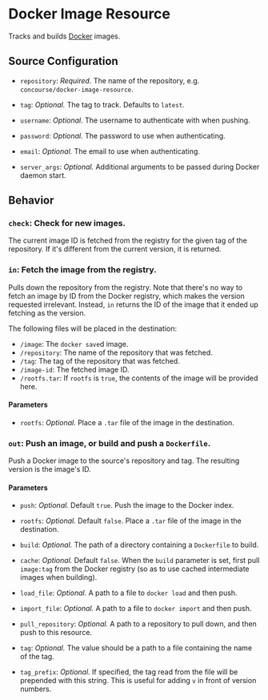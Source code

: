 # Docker Image Resource

Tracks and builds [Docker](https://docker.io) images.

## Source Configuration

* `repository`: *Required.* The name of the repository, e.g.
`concourse/docker-image-resource`.

* `tag`: *Optional.* The tag to track. Defaults to `latest`.

* `username`: *Optional.* The username to authenticate with when pushing.

* `password`: *Optional.* The password to use when authenticating.

* `email`: *Optional.* The email to use when authenticating.

* `server_args`: *Optional.* Additional arguments to be passed during Docker daemon start.


## Behavior

### `check`: Check for new images.

The current image ID is fetched from the registry for the given tag of the
repository. If it's different from the current version, it is returned.


### `in`: Fetch the image from the registry.

Pulls down the repository from the registry. Note that there's no way to
fetch an image by ID from the Docker registry, which makes the version
requested irrelevant. Instead, `in` returns the ID of the image that it
ended up fetching as the version.

The following files will be placed in the destination:

* `/image`: The `docker save`d image.
* `/repository`: The name of the repository that was fetched.
* `/tag`: The tag of the repository that was fetched.
* `/image-id`: The fetched image ID.
* `/rootfs.tar`: If `rootfs` is `true`, the contents of the image will be
provided here.

#### Parameters

* `rootfs`: *Optional.* Place a `.tar` file of the image in the destination.


### `out`: Push an image, or build and push a `Dockerfile`.

Push a Docker image to the source's repository and tag. The resulting
version is the image's ID.

#### Parameters

* `push`: *Optional.* Default `true`. Push the image to the Docker index.

* `rootfs`: *Optional.* Default `false`. Place a `.tar` file of the image in
  the destination.

* `build`: *Optional.* The path of a directory containing a `Dockerfile` to
  build.

* `cache`: *Optional.* Default `false`. When the `build` parameter is set,
  first pull `image:tag` from the Docker registry (so as to use cached
  intermediate images when building).

* `load_file`: *Optional.* A path to a file to `docker load` and then push.

* `import_file`: *Optional.* A path to a file to `docker import` and then push.

* `pull_repository`: *Optional.* A path to a repository to pull down, and then
  push to this resource.

* `tag`: *Optional.* The value should be a path to a file containing the name
  of the tag.

* `tag_prefix`: *Optional.* If specified, the tag read from the file will be
  prepended with this string. This is useful for adding `v` in front of version
  numbers.
